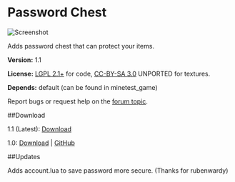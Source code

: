 # Password Chest

![Screenshot](http://i.imgur.com/m2I6uhC.png)

Adds password chest that can protect your items.

**Version:** 1.1

**License:** [LGPL 2.1+](https://www.gnu.org/licenses/old-licenses/lgpl-2.1.html) for code, [CC-BY-SA 3.0](https://creativecommons.org/licenses/by-sa/3.0/) UNPORTED for textures.

**Depends:** default (can be found in minetest_game)

Report bugs or request help on the [forum topic](https://forum.minetest.net/viewtopic.php?f=11&t=14818).

##Download

1.1 (Latest): [Download](https://github.com/ynong123/password_chest/archive/1.1.zip)

1.0: [Download](https://github.com/ynong123/password_chest/archive/1.0.zip) | [GitHub](https://github.com/ynong123/password_chest/tree/1.0)

##Updates

Adds account.lua to save password more secure. (Thanks for rubenwardy)
